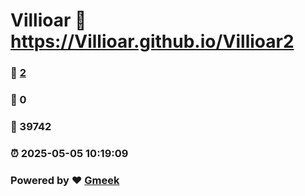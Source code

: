 # Villioar :link: https://Villioar.github.io/Villioar2 
### :page_facing_up: [2](https://Villioar.github.io/Villioar2/tag.html) 
### :speech_balloon: 0 
### :hibiscus: 39742 
### :alarm_clock: 2025-05-05 10:19:09 
### Powered by :heart: [Gmeek](https://github.com/Meekdai/Gmeek)
